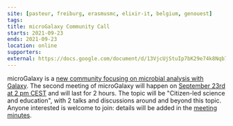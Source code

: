 ```yaml
---
site: [pasteur, freiburg, erasmusmc, elixir-it, belgium, genouest]
tags: 
title: microGalaxy Community Call
starts: 2021-09-23
ends: 2021-09-23
location: online
supporters:
external: https://docs.google.com/document/d/13VjcUjStuIp7bK29e74k8Nqb7N4lmVcg1ioArEWr254/edit?usp=sharing
---
```


microGalaxy is a [new community focusing on microbial analysis with Galaxy](https://docs.google.com/document/d/1btaPVcrE9Hr6gLQUsqdxHKX9IvtWaWINkLZ3_NcOhe8/edit?usp=sharing). The second meeting of microGalaxy will happen on [September 23rd at 2 pm CEST](https://arewemeetingyet.com/Berlin/2021-09-23/14:00/microGalaxy) and will last for 2 hours. The topic will be "Citizen-led science and education", with 2 talks and discussions around and beyond this topic. Anyone interested is welcome to join: details will be added in the [meeting minutes](https://docs.google.com/document/d/13VjcUjStuIp7bK29e74k8Nqb7N4lmVcg1ioArEWr254/edit?usp=sharing).
